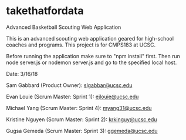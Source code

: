 # takethatfordata
Advanced Basketball Scouting Web Application

This is an advanced scouting web application geared for high-school coaches and programs. This project is for CMPS183 at UCSC.

Before running the application make sure to "npm install" first. Then run node server.js or nodemon server.js and go to the specified local host.

Date: 3/16/18

Sam Gabbard (Product Owner): slgabbar@ucsc.edu

Evan Louie (Scrum Master: Sprint 1): ejlouie@ucsc.edu

Michael Yang (Scrum Master: Sprint 4): myang31@ucsc.edu

Kristine Nguyen (Scrum Master: Sprint 2): krkinguy@ucsc.edu

Gugsa Gemeda (Scrum Master: Sprint 3): ggemeda@ucsc.edu
